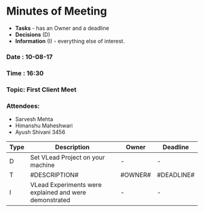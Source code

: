 # Minutes of Meeting

* **Tasks** - has an Owner and a deadline
* **Decisions** (D)
* **Information** (I) - everything else of interest.
 
### Date : 10-08-17
### Time : 16:30
### Topic: First Client Meet
### Attendees:
* Sarvesh Mehta
* Himanshu Maheshwari
* Ayush Shivani	3456


Type | Description | Owner | Deadline
---- | ---- | ---- | ----
D | Set VLead Project on your machine | - | -
T | #DESCRIPTION# | #OWNER# | #DEADLINE#
I | VLead Experiments were explained and were demonstrated | - | -
